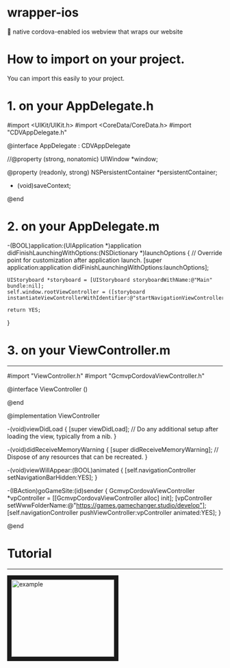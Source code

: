 # wrapper-ios
:iphone: native cordova-enabled ios webview that wraps our website

# How to import on your project.

You can import this easily to your project.

# 1. on your AppDelegate.h

<p>

#import <UIKit/UIKit.h>
#import <CoreData/CoreData.h>
#import "CDVAppDelegate.h"

@interface AppDelegate : CDVAppDelegate

//@property (strong, nonatomic) UIWindow *window;

@property (readonly, strong) NSPersistentContainer *persistentContainer;

- (void)saveContext;


@end

</p>

# 2. on your AppDelegate.m

-(BOOL)application:(UIApplication *)application didFinishLaunchingWithOptions:(NSDictionary *)launchOptions {
    // Override point for customization after application launch.
    [super application:application didFinishLaunchingWithOptions:launchOptions];
    
    UIStoryboard *storyboard = [UIStoryboard storyboardWithName:@"Main" bundle:nil];
    self.window.rootViewController = ([storyboard instantiateViewControllerWithIdentifier:@"startNavigationViewController"]);
    
    return YES;
}

# 3. on your ViewController.m
----

#import "ViewController.h"
#import "GcmvpCordovaViewController.h"

@interface ViewController ()

@end

@implementation ViewController

-(void)viewDidLoad {
    [super viewDidLoad];
    // Do any additional setup after loading the view, typically from a nib.
}


-(void)didReceiveMemoryWarning {
    [super didReceiveMemoryWarning];
    // Dispose of any resources that can be recreated.
}

-(void)viewWillAppear:(BOOL)animated {
    [self.navigationController setNavigationBarHidden:YES];
}

-(IBAction)goGameSite:(id)sender {
    GcmvpCordovaViewController *vpController = [[GcmvpCordovaViewController alloc] init];
    [vpController setWwwFolderName:@"https://games.gamechanger.studio/develop"];
    [self.navigationController pushViewController:vpController animated:YES];
}

@end

# Tutorial
----

<a href="http://www.youtube.com/watch?feature=player_embedded&v=bbP4V-B-Rqc
" target="_blank"><img src="http://img.youtube.com/vi/bbP4V-B-Rqc/0.jpg" 
alt="example" width="240" height="180" border="10" /></a>